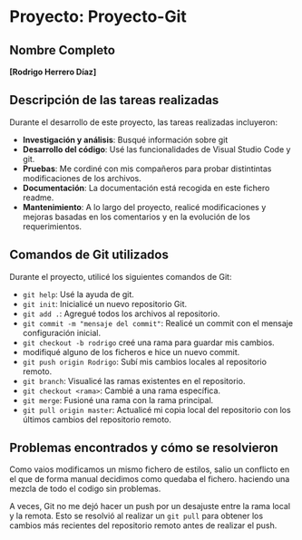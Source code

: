 # Proyecto: Proyecto-Git

## Nombre Completo
**[Rodrigo Herrero Díaz]**

## Descripción de las tareas realizadas
Durante el desarrollo de este proyecto, las tareas realizadas incluyeron:

- **Investigación y análisis**: Busqué información sobre git
- **Desarrollo del código**: Usé las funcionalidades de Visual Studio Code y git.
- **Pruebas**: Me cordiné con mis compañeros para probar distintintas modificaciones de los archivos.
- **Documentación**: La documentación está recogida en este fichero readme.
- **Mantenimiento**: A lo largo del proyecto, realicé modificaciones y mejoras basadas en los comentarios y en la evolución de los requerimientos.

## Comandos de Git utilizados

Durante el proyecto, utilicé los siguientes comandos de Git:

- `git help`: Usé la ayuda de git.
- `git init`: Inicialicé un nuevo repositorio Git.
- `git add .`: Agregué todos los archivos al repositorio.
- `git commit -m "mensaje del commit"`: Realicé un commit con el mensaje configuración inicial.
- `git checkout -b rodrigo` creé una rama para guardar mis cambios.
- modifiqué alguno de los ficheros e hice un nuevo commit.
- `git push origin Rodrigo`: Subí mis cambios locales al repositorio remoto.
- `git branch`: Visualicé las ramas existentes en el repositorio.
- `git checkout <rama>`: Cambié a una rama específica.
- `git merge`: Fusioné una rama con la rama principal.
- `git pull origin master`: Actualicé mi copia local del repositorio con los últimos cambios del repositorio remoto.

## Problemas encontrados y cómo se resolvieron

Como vaios modificamos un mismo fichero de estilos, salio un conflicto en el que de forma manual decidimos como quedaba el fichero.
haciendo una mezcla de todo el codigo sin problemas.

A veces, Git no me dejó hacer un push por un desajuste entre la rama local y la remota. Esto se resolvió al realizar un `git pull` para obtener los cambios más recientes del repositorio remoto antes de realizar el push.